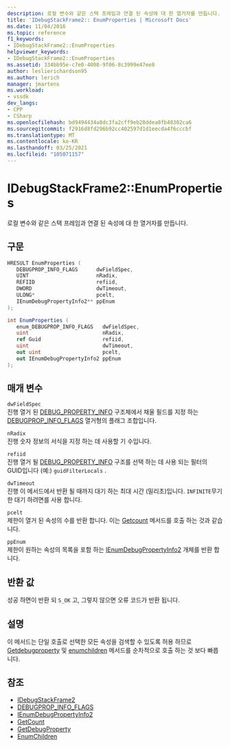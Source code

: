 ```yaml
---
description: 로컬 변수와 같은 스택 프레임과 연결 된 속성에 대 한 열거자를 만듭니다.
title: 'IDebugStackFrame2:: EnumProperties | Microsoft Docs'
ms.date: 11/04/2016
ms.topic: reference
f1_keywords:
- IDebugStackFrame2::EnumProperties
helpviewer_keywords:
- IDebugStackFrame2::EnumProperties
ms.assetid: 334bb95e-c7e0-4008-9f06-8c3999e47ee8
author: leslierichardson95
ms.author: lerich
manager: jmartens
ms.workload:
- vssdk
dev_langs:
- CPP
- CSharp
ms.openlocfilehash: bd9494434a8dc3fa2cff9eb28ddea8fb48302ca6
ms.sourcegitcommit: f2916d8fd296b92cc402597d1d1eecda4f6cccbf
ms.translationtype: MT
ms.contentlocale: ko-KR
ms.lasthandoff: 03/25/2021
ms.locfileid: "105071157"
---
```

# <a name="idebugstackframe2enumproperties"></a>IDebugStackFrame2::EnumProperties
로컬 변수와 같은 스택 프레임과 연결 된 속성에 대 한 열거자를 만듭니다.

## <a name="syntax"></a>구문

```cpp
HRESULT EnumProperties ( 
   DEBUGPROP_INFO_FLAGS      dwFieldSpec,
   UINT                      nRadix,
   REFIID                    refiid,
   DWORD                     dwTimeout,
   ULONG*                    pcelt,
   IEnumDebugPropertyInfo2** ppEnum
);
```

```csharp
int EnumProperties ( 
   enum_DEBUGPROP_INFO_FLAGS   dwFieldSpec,
   uint                        nRadix,
   ref Guid                    refiid,
   uint                        dwTimeout,
   out uint                    pcelt,
   out IEnumDebugPropertyInfo2 ppEnum
);
```

## <a name="parameters"></a>매개 변수
`dwFieldSpec`\
진행 열거 된 [DEBUG_PROPERTY_INFO](../../../extensibility/debugger/reference/debug-property-info.md) 구조체에서 채울 필드를 지정 하는 [DEBUGPROP_INFO_FLAGS](../../../extensibility/debugger/reference/debugprop-info-flags.md) 열거형의 플래그 조합입니다.

`nRadix`\
진행 숫자 정보의 서식을 지정 하는 데 사용할 기 수입니다.

`refiid`\
진행 열거 될 [DEBUG_PROPERTY_INFO](../../../extensibility/debugger/reference/debug-property-info.md) 구조를 선택 하는 데 사용 되는 필터의 GUID입니다 (예:) `guidFilterLocals` .

`dwTimeout`\
진행 이 메서드에서 반환 될 때까지 대기 하는 최대 시간 (밀리초)입니다. `INFINITE`무기한 대기 하려면를 사용 합니다.

`pcelt`\
제한이 열거 된 속성의 수를 반환 합니다. 이는 [Getcount](../../../extensibility/debugger/reference/ienumdebugpropertyinfo2-getcount.md) 메서드를 호출 하는 것과 같습니다.

`ppEnum`\
제한이 원하는 속성의 목록을 포함 하는 [IEnumDebugPropertyInfo2](../../../extensibility/debugger/reference/ienumdebugpropertyinfo2.md) 개체를 반환 합니다.

## <a name="return-value"></a>반환 값
 성공 하면이 반환 되 `S_OK` 고, 그렇지 않으면 오류 코드가 반환 됩니다.

## <a name="remarks"></a>설명
 이 메서드는 단일 호출로 선택한 모든 속성을 검색할 수 있도록 허용 하므로 [Getdebugproperty](../../../extensibility/debugger/reference/idebugstackframe2-getdebugproperty.md) 및 [enumchildren](../../../extensibility/debugger/reference/idebugproperty2-enumchildren.md) 메서드를 순차적으로 호출 하는 것 보다 빠릅니다.

## <a name="see-also"></a>참조
- [IDebugStackFrame2](../../../extensibility/debugger/reference/idebugstackframe2.md)
- [DEBUGPROP_INFO_FLAGS](../../../extensibility/debugger/reference/debugprop-info-flags.md)
- [IEnumDebugPropertyInfo2](../../../extensibility/debugger/reference/ienumdebugpropertyinfo2.md)
- [GetCount](../../../extensibility/debugger/reference/ienumdebugpropertyinfo2-getcount.md)
- [GetDebugProperty](../../../extensibility/debugger/reference/idebugstackframe2-getdebugproperty.md)
- [EnumChildren](../../../extensibility/debugger/reference/idebugproperty2-enumchildren.md)

